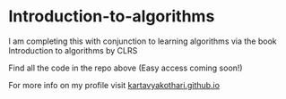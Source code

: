 # Introduction-to-algorithms

I am completing this with conjunction to learning algorithms via the book Introduction to algorithms by CLRS

Find all the code in the repo above (Easy access coming soon!)

For more info on my profile visit [kartavyakothari.github.io](https://kartavyakothari.github.io)